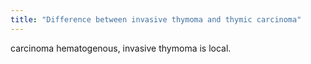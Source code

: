 ```yaml
---
title: "Difference between invasive thymoma and thymic carcinoma"
---
```

carcinoma hematogenous, invasive thymoma is local.

